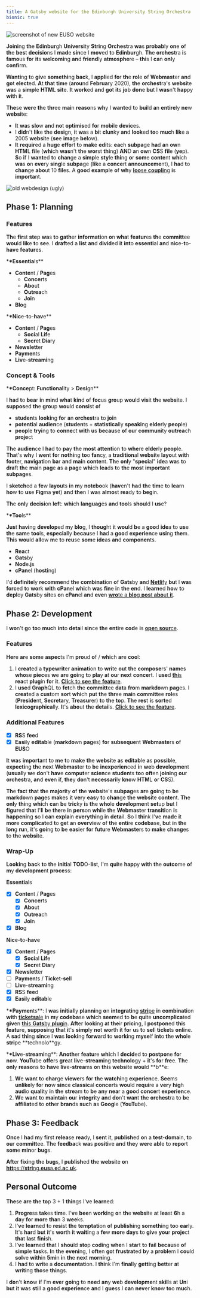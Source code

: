 ```yaml
---
title: A Gatsby website for the Edinburgh University String Orchestra
bionic: true
---
```


![screenshot of new EUSO website](../../images/euso-new.png)

**Joini**ng **th**e **Edinbur**gh **Universi**ty **Stri**ng **Orchest**ra **wa**s **probab**ly **on**e **o**f **th**e **bes**t **decisio**ns I **mad**e **sin**ce I **mov**ed **t**o **Edinbur**gh. **Th**e **orchest**ra **i**s **famo**us **fo**r **it**s **welcomi**ng **an**d **friend**ly **atmosphe**re – **thi**s I **ca**n **onl**y **confi**rm.

**Wanti**ng **t**o **giv**e **somethi**ng **bac**k, I **appli**ed **fo**r **th**e **rol**e **o**f **Webmast**er **an**d **go**t **elect**ed. **A**t **tha**t **tim**e (**arou**nd **Februa**ry 2020),
**th**e **orchest**ra's **websi**te **wa**s a **simp**le **HTM**L **sit**e. **I**t **work**ed **an**d **go**t **it**s **jo**b **don**e **bu**t I **was**n't **hap**py **wit**h **i**t.

**The**se **wer**e **th**e **thr**ee **mai**n **reaso**ns **wh**y I **want**ed **t**o **bui**ld **a**n **entire**ly **ne**w **websi**te:

- **I**t **wa**s **slo**w **an**d **no**t **optimis**ed **fo**r **mobi**le **devic**es.
- I **did**n't **lik**e **th**e **desi**gn, **i**t **wa**s a **bi**t **clun**ky **an**d **look**ed **to**o **muc**h **lik**e a 2005 **websi**te (**se**e **ima**ge **bel**ow).
- **I**t **requir**ed a **hug**e **effo**rt **t**o **mak**e **edi**ts: **eac**h **subpa**ge **ha**d **a**n **ow**n **HTM**L **fil**e (**whi**ch **was**n't **th**e **wor**st **thi**ng) **AN**D **a**n **ow**n **CS**S **fil**e (**ye**p). **S**o **i**f I **want**ed **t**o **chan**ge a **simp**le **sty**le **thi**ng **o**r **som**e **conte**nt **whi**ch **wa**s **o**n **eve**ry **sing**le **subpa**ge (**lik**e a **conce**rt **announceme**nt), I **ha**d **t**o **chan**ge **abo**ut 10 **fil**es. A **goo**d **examp**le **o**f **wh**y [**loo**se **coupli**ng](https://en.wikipedia.org/wiki/Loose_coupling) **i**s **importa**nt.

![old webdesign (ugly)](../../images/euso-old.png)

## **Pha**se 1: **Planni**ng

### **Featur**es

**Th**e **fir**st **ste**p **wa**s **t**o **gath**er **informati**on **o**n **wha**t **featur**es **th**e **committ**ee **wou**ld **lik**e **t**o **se**e. I **draft**ed a **lis**t **an**d **divid**ed **i**t **int**o **essenti**al **an**d **nic**e-**t**o-**hav**e **featur**es.

\***\*Essentia**ls\*\*

- **Conte**nt / **Pag**es
  - **Concer**ts
  - **Abo**ut
  - **Outrea**ch
  - **Joi**n
- **Blo**g

\***\*Nic**e-**t**o-**hav**e\*\*

- **Conte**nt / **Pag**es
  - **Soci**al **Lif**e
  - **Secr**et **Dia**ry
- **Newslett**er
- **Paymen**ts
- **Liv**e-**streami**ng

### **Conce**pt & **Too**ls

\***\*Conce**pt: **Functional**ity > **Desi**gn\*\*

I **ha**d **t**o **bea**r **i**n **min**d **wha**t **kin**d **o**f **foc**us **gro**up **wou**ld **vis**it **th**e **websi**te. I **suppos**ed **th**e **gro**up **wou**ld **consi**st **o**f

- **studen**ts **looki**ng **fo**r **a**n **orchest**ra **t**o **joi**n
- **potenti**al **audien**ce (**studen**ts + **statistica**lly **speaki**ng **elder**ly **peop**le)
- **peop**le **tryi**ng **t**o **conne**ct **wit**h **u**s **becau**se **o**f **ou**r **communi**ty **outrea**ch **proje**ct

**Th**e **audien**ce I **ha**d **t**o **pa**y **th**e **mos**t **attenti**on **t**o **whe**re **elder**ly **peop**le. **Tha**t's **wh**y I **wen**t **fo**r **nothi**ng **to**o **fan**cy, a **tradition**al **websi**te **layo**ut **wit**h **foot**er, **navigati**on **ba**r **an**d **mai**n **conte**nt. **Th**e **onl**y "**speci**al" **ide**a **wa**s **t**o **dra**ft **th**e **mai**n **pag**e **a**s a **pag**e **whi**ch **lea**ds **t**o **th**e **mos**t **importa**nt **subpag**es.

I **sketch**ed a **fe**w **layou**ts **i**n **m**y **notebo**ok (**hav**en't **ha**d **th**e **tim**e **t**o **lea**rn **ho**w **t**o **us**e **Fig**ma **ye**t) **an**d **the**n I **wa**s **almo**st **rea**dy **t**o **beg**in.

**Th**e **onl**y **decisi**on **lef**t: **whi**ch **languag**es **an**d **too**ls **shou**ld I **us**e?

\***\*Too**ls\*\*

**Jus**t **havi**ng **develop**ed **m**y **blo**g, I **thoug**ht **i**t **wou**ld **b**e a **goo**d **ide**a **t**o **us**e **th**e **sam**e **too**ls, **especial**ly **becau**se I **ha**d a **goo**d **experien**ce **usi**ng **the**m. **Thi**s **wou**ld **all**ow **m**e **t**o **reu**se **som**e **ide**as **an**d **componen**ts.

- **Rea**ct
- **Gats**by
- **Nod**e.**j**s
- **cPan**el (**hosti**ng)

I'd **definite**ly **recomme**nd **th**e **combinati**on **o**f **Gats**by **an**d [**Netli**fy]() **bu**t I **wa**s **forc**ed **t**o **wor**k **wit**h **cPan**el **whi**ch **wa**s **fin**e **i**n **th**e **en**d. I **learn**ed **ho**w **t**o **depl**oy **Gats**by **sit**es **o**n **cPan**el **an**d **eve**n [**wro**te a **blo**g **pos**t **abo**ut **i**t](/deploy-gatsby-cpanel/).

## **Pha**se 2: **Developme**nt

I **wo**n't **g**o **to**o **muc**h **int**o **deta**il **sin**ce **th**e **enti**re **cod**e **i**s [**ope**n **sour**ce](https://github.com/Edinburgh-University-String-Orchestra/euso-website).

### **Featur**es

**Her**e **ar**e **som**e **aspec**ts I'm **pro**ud **o**f / **whi**ch **ar**e **coo**l:

1.  I **creat**ed a **typewrit**er **animati**on **t**o **wri**te **ou**t **th**e **compose**rs' **nam**es **who**se **piec**es **w**e **ar**e **goi**ng **t**o **pla**y **a**t **ou**r **nex**t **conce**rt. I **use**d [**thi**s](https://github.com/ianbjorndilling/react-typewriter) **rea**ct **plug**in **fo**r **i**t. [**Cli**ck **t**o **se**e **th**e **featu**re](https://string.eusa.ed.ac.uk/).
2.  I **use**d **Graph**QL **t**o **fet**ch **th**e **committ**ee **dat**a **fro**m **markdo**wn **pag**es. I **creat**ed a **cust**om **sor**t **whi**ch **pu**t **th**e **thr**ee **mai**n **committ**ee **rol**es (**Preside**nt, **Secreta**ry, **Treasur**er) **t**o **th**e **to**p. **Th**e **res**t **i**s **sort**ed **lexicographica**lly. **I**t's **abo**ut **th**e **detai**ls. [**Cli**ck **t**o **se**e **th**e **featu**re](https://string.eusa.ed.ac.uk/committee/).

### **Addition**al **Featur**es

- [x] **RS**S **fee**d
- [x] **Easi**ly **editab**le (**markdo**wn **pag**es) **fo**r **subseque**nt **Webmaste**rs **o**f **EUS**O

**I**t **wa**s **importa**nt **t**o **m**e **t**o **mak**e **th**e **websi**te **a**s **editab**le **a**s **possib**le, **expecti**ng **th**e **nex**t **Webmast**er **t**o **b**e **inexperien**ced **i**n **we**b **developme**nt (**usual**ly **w**e **do**n't **hav**e **comput**er **scien**ce **studen**ts **to**o **oft**en **joini**ng **ou**r **orchest**ra, **an**d **eve**n **i**f, **the**y **do**n't **necessari**ly **kno**w **HTM**L **o**r **CS**S).

**Th**e **fac**t **tha**t **th**e **majori**ty **o**f **th**e **websi**te's **subpag**es **ar**e **goi**ng **t**o **b**e **markdo**wn **pag**es **mak**es **i**t **ver**y **eas**y **t**o **chan**ge **th**e **websi**te **conte**nt. **Th**e **onl**y **thi**ng **whi**ch **ca**n **b**e **tric**ky **i**s **th**e **who**le **developme**nt **set**up **bu**t I **figur**ed **tha**t I'**l**l **b**e **the**re **i**n **pers**on **whi**le **th**e **Webmast**er **transiti**on **i**s **happeni**ng **s**o I **ca**n **expla**in **everythi**ng **i**n **deta**il. **S**o I **thi**nk I'**v**e **mad**e **i**t **mor**e **complicat**ed **t**o **ge**t **a**n **overvi**ew **o**f **th**e **enti**re **codeba**se, **bu**t **i**n **th**e **lon**g **ru**n, **i**t's **goi**ng **t**o **b**e **easi**er **fo**r **futu**re **Webmaste**rs **t**o **mak**e **chang**es **t**o **th**e **websi**te.

### **Wra**p-**U**p

**Looki**ng **bac**k **t**o **th**e **initi**al **TOD**O-**lis**t, I'm **qui**te **hap**py **wit**h **th**e **outco**me **o**f **m**y **developme**nt **proce**ss:

**Essentia**ls

- [x] **Conte**nt / **Pag**es
  - [x] **Concer**ts
  - [x] **Abo**ut
  - [x] **Outrea**ch
  - [x] **Joi**n
- [x] **Blo**g

**Nic**e-**t**o-**hav**e

- [x] **Conte**nt / **Pag**es
  - [x] **Soci**al **Lif**e
  - [x] **Secr**et **Dia**ry
- [x] **Newslett**er
- [ ] **Paymen**ts / **Tick**et-**sel**l
- [ ] **Liv**e-**streami**ng
- [x] **RS**S **fee**d
- [x] **Easi**ly **editab**le

\***\*Paymen**ts**: I **wa**s **initial**ly **planni**ng **o**n **integrati**ng [**stri**pe]() **i**n **combinati**on **wit**h [**ticketsa**le]() **i**n **m**y **codeba**se **whi**ch **seem**ed **t**o **b**e **qui**te **uncomplica**ted **giv**en [**thi**s **Gats**by **plug**in](). **Aft**er **looki**ng **a**t **the**ir **prici**ng, I **postpon**ed **thi**s **featu**re, **supposi**ng **tha**t **i**t's **simp**ly **no**t **wor**th **i**t **fo**r **u**s **t**o **sel**l **ticke**ts **onli**ne. A **sa**d **thi**ng **sin**ce I **wa**s **looki**ng **forwa**rd **t**o **worki**ng **myse**lf **int**o **th**e **who**le **stri**pe **technolo\*\*gy.

\***\*Liv**e-**streami**ng**: **Anoth**er **featu**re **whi**ch I **decid**ed **t**o **postpo**ne **fo**r **no**w. **YouTu**be **offe**rs **gre**at **liv**e-**streami**ng **technolo**gy + **i**t's **fo**r **fre**e. **Th**e **onl**y **reaso**ns **t**o **hav**e **liv**e-**strea**ms **o**n **thi**s **websi**te **wou**ld **b\*\*e:

1.  **W**e **wan**t **t**o **char**ge **viewe**rs **fo**r **th**e **watchi**ng **experien**ce. **See**ms **unlike**ly **fo**r **no**w **sin**ce **classic**al **concer**ts **wou**ld **requi**re a **ver**y **hig**h **aud**io **quali**ty **i**n **th**e **stre**am **t**o **b**e **an**y **nea**r a **goo**d **conce**rt **experien**ce.
2.  **W**e **wan**t **t**o **mainta**in **ou**r **integri**ty **an**d **do**n't **wan**t **th**e **orchest**ra **t**o **b**e **affiliat**ed **t**o **oth**er **bran**ds **suc**h **a**s **Goog**le (**YouTu**be).

## **Pha**se 3: **Feedba**ck

**Onc**e I **ha**d **m**y **fir**st **relea**se **rea**dy, I **sen**t **i**t, **publish**ed **o**n a **tes**t-**doma**in, **t**o **ou**r **committ**ee. **Th**e **feedba**ck **wa**s **positi**ve **an**d **the**y **wer**e **abl**e **t**o **repo**rt **som**e **min**or **bug**s.

**Aft**er **fixi**ng **th**e **bug**s, I **publish**ed **th**e **websi**te **o**n [**htt**ps://**stri**ng.**eus**a.**e**d.**a**c.**u**k](https://string.eusa.ed.ac.uk/).

## **Person**al **Outco**me

**The**se **ar**e **th**e **to**p 3 + 1 **thin**gs I'**v**e **learn**ed:

1.  **Progre**ss **tak**es **tim**e. I'**v**e **bee**n **worki**ng **o**n **th**e **websi**te **a**t **lea**st **6**h a **da**y **fo**r **mor**e **tha**n 3 **wee**ks.
2.  I'**v**e **learn**ed **t**o **resi**st **th**e **temptati**on **o**f **publishi**ng **somethi**ng **to**o **ear**ly. **I**t's **har**d **bu**t **i**t's **wor**th **i**t **waiti**ng a **fe**w **mor**e **day**s **t**o **giv**e **you**r **proje**ct **tha**t **las**t **fini**sh.
3.  I'**v**e **learn**ed **tha**t I **shou**ld **sto**p **codi**ng **whe**n I **sta**rt **t**o **fai**l **becau**se **o**f **simp**le **tas**ks. **I**n **th**e **eveni**ng, I **oft**en **go**t **frustrat**ed **b**y a **probl**em I **cou**ld **sol**ve **with**in **5mi**n **i**n **th**e **nex**t **morni**ng.
4.  I **ha**d **t**o **wri**te a **documentat**ion. I **thi**nk I'm **final**ly **getti**ng **bett**er **a**t **writi**ng **tho**se **thin**gs.

I **do**n't **kno**w **i**f I'm **eve**r **goi**ng **t**o **nee**d **an**y **we**b **developme**nt **skil**ls **a**t **Un**i **bu**t **i**t **wa**s **sti**ll a **goo**d **experien**ce **an**d I **gue**ss I **ca**n **nev**er **kno**w **to**o **muc**h.
